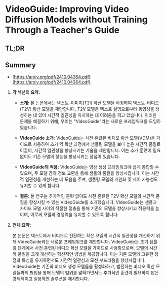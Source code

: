 # VideoGuide: Improving Video Diffusion Models without Training Through a Teacher's Guide
## TL;DR
## Summary
- [https://arxiv.org/pdf/2410.04364.pdf](https://arxiv.org/pdf/2410.04364.pdf)

1. **각 섹션의 요약:**

   - **소개:** 본 논문에서는 텍스트-이미지(T2I) 확산 모델을 확장하여 텍스트-비디오(T2V) 확산 모델을 제안합니다. T2V 모델은 텍스트 설명으로부터 동영상을 생성하는 데 있어 시간적 일관성을 유지하는 데 어려움을 겪고 있습니다. 이러한 문제를 해결하기 위해, 우리는 "VideoGuide"라는 새로운 프레임워크를 도입하였습니다.

   - **VideoGuide 소개:** VideoGuide는 사전 훈련된 비디오 확산 모델(VDM)을 가이드로 사용하여 초기 역 확산 과정에서 샘플링 모델을 보다 높은 시간적 품질로 이끌어, 시간적 일관성을 향상시키는 기술을 제안합니다. 이는 추가 훈련이 필요 없이도 기존 모델의 성능을 향상시키는 장점이 있습니다.

   - **VideoGuide의 적용:** VideoGuide는 영상 생성 프레임워크에 쉽게 통합할 수 있으며, 두 모델 간의 정보 교환을 통해 샘플의 품질을 향상시킵니다. 이는 시간적 일관성을 개선하는 데 도움을 주며, 샘플링 모델의 개인화 및 제어 가능성도 유지할 수 있게 합니다.

   - **결론:** 본 연구는 추가적인 훈련 없이도 사전 훈련된 T2V 확산 모델의 시간적 품질을 향상시킬 수 있는 VideoGuide를 소개했습니다. VideoGuide는 샘플과 가이드 모델 사이의 적절한 절충을 통해 기존의 모델을 향상시키고 적응력을 높이며, 이로써 모델의 경쟁력을 유지할 수 있도록 합니다.

2. **전체 요약:**

   본 논문은 텍스트에서 비디오로 전환하는 확산 모델의 시간적 일관성을 개선하기 위해 VideoGuide라는 새로운 프레임워크를 제안합니다. VideoGuide는 초기 샘플링 단계에서 사전 훈련된 비디오 확산 모델을 가이드로 사용함으로써, 모델의 시간적 품질을 크게 개선하는 혁신적인 방법을 제공합니다. 이는 기존 모델의 고유한 장점과 특성을 유지하면서도 시간적 일관성과 모션 부드러움을 향상시킵니다. VideoGuide는 기존의 비디오 생성 모델들을 활성화하고, 발전하는 비디오 확산 모델들과의 협업을 통해 모델의 범위를 넓혀가면서도 추가적인 훈련이 필요하지 않은 경제적이고 실용적인 솔루션을 제시합니다.